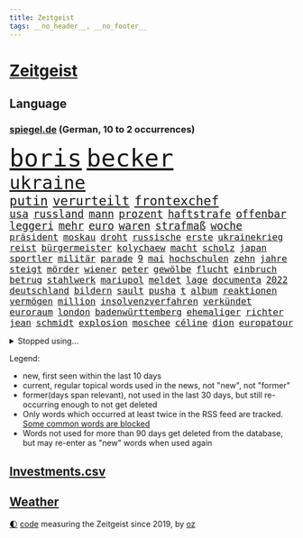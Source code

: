 ```yaml
---
title: Zeitgeist
tags: __no_header__, __no_footer__
---
```


# [Zeitgeist](https://oliz.io/zeitgeist/)

## Language

<h3><a href="https://www.spiegel.de" target="_blank">spiegel.de</a> (German, 10 to 2 occurrences)</h3>
<p style="font-family:monospace">
<span style="font-size:32pt"><a href="news_links.html#boris" class="current">boris</a></span>
<span style="font-size:32pt"><a href="news_links.html#becker" class="current">becker</a></span>
<br>
<span style="font-size:24pt"><a href="news_links.html#ukraine" class="current">ukraine</a></span>
<br>
<span style="font-size:17pt"><a href="news_links.html#putin" class="current">putin</a></span>
<span style="font-size:17pt"><a href="news_links.html#verurteilt" class="current">verurteilt</a></span>
<span style="font-size:17pt"><a href="news_links.html#frontexchef" class="new">frontexchef</a></span>
<br>
<span style="font-size:14pt"><a href="news_links.html#usa" class="current">usa</a></span>
<span style="font-size:14pt"><a href="news_links.html#russland" class="current">russland</a></span>
<span style="font-size:14pt"><a href="news_links.html#mann" class="current">mann</a></span>
<span style="font-size:14pt"><a href="news_links.html#prozent" class="current">prozent</a></span>
<span style="font-size:14pt"><a href="news_links.html#haftstrafe" class="current">haftstrafe</a></span>
<span style="font-size:14pt"><a href="news_links.html#offenbar" class="current">offenbar</a></span>
<span style="font-size:14pt"><a href="news_links.html#leggeri" class="new">leggeri</a></span>
<span style="font-size:14pt"><a href="news_links.html#mehr" class="current">mehr</a></span>
<span style="font-size:14pt"><a href="news_links.html#euro" class="current">euro</a></span>
<span style="font-size:14pt"><a href="news_links.html#waren" class="current">waren</a></span>
<span style="font-size:14pt"><a href="news_links.html#strafmaß" class="current">strafmaß</a></span>
<span style="font-size:14pt"><a href="news_links.html#woche" class="current">woche</a></span>
<br>
<span style="font-size:12pt"><a href="news_links.html#präsident" class="current">präsident</a></span>
<span style="font-size:12pt"><a href="news_links.html#moskau" class="current">moskau</a></span>
<span style="font-size:12pt"><a href="news_links.html#droht" class="current">droht</a></span>
<span style="font-size:12pt"><a href="news_links.html#russische" class="current">russische</a></span>
<span style="font-size:12pt"><a href="news_links.html#erste" class="current">erste</a></span>
<span style="font-size:12pt"><a href="news_links.html#ukrainekrieg" class="current">ukrainekrieg</a></span>
<span style="font-size:12pt"><a href="news_links.html#reist" class="current">reist</a></span>
<span style="font-size:12pt"><a href="news_links.html#bürgermeister" class="current">bürgermeister</a></span>
<span style="font-size:12pt"><a href="news_links.html#kolychaew" class="new">kolychaew</a></span>
<span style="font-size:12pt"><a href="news_links.html#macht" class="current">macht</a></span>
<span style="font-size:12pt"><a href="news_links.html#scholz" class="current">scholz</a></span>
<span style="font-size:12pt"><a href="news_links.html#japan" class="current">japan</a></span>
<span style="font-size:12pt"><a href="news_links.html#sportler" class="current">sportler</a></span>
<span style="font-size:12pt"><a href="news_links.html#militär" class="current">militär</a></span>
<span style="font-size:12pt"><a href="news_links.html#parade" class="current">parade</a></span>
<span style="font-size:12pt"><a href="news_links.html#9" class="current">9</a></span>
<span style="font-size:12pt"><a href="news_links.html#mai" class="current">mai</a></span>
<span style="font-size:12pt"><a href="news_links.html#hochschulen" class="current">hochschulen</a></span>
<span style="font-size:12pt"><a href="news_links.html#zehn" class="current">zehn</a></span>
<span style="font-size:12pt"><a href="news_links.html#jahre" class="current">jahre</a></span>
<span style="font-size:12pt"><a href="news_links.html#steigt" class="current">steigt</a></span>
<span style="font-size:12pt"><a href="news_links.html#mörder" class="current">mörder</a></span>
<span style="font-size:12pt"><a href="news_links.html#wiener" class="current">wiener</a></span>
<span style="font-size:12pt"><a href="news_links.html#peter" class="current">peter</a></span>
<span style="font-size:12pt"><a href="news_links.html#gewölbe" class="current">gewölbe</a></span>
<span style="font-size:12pt"><a href="news_links.html#flucht" class="current">flucht</a></span>
<span style="font-size:12pt"><a href="news_links.html#einbruch" class="current">einbruch</a></span>
<span style="font-size:12pt"><a href="news_links.html#betrug" class="current">betrug</a></span>
<span style="font-size:12pt"><a href="news_links.html#stahlwerk" class="new">stahlwerk</a></span>
<span style="font-size:12pt"><a href="news_links.html#mariupol" class="current">mariupol</a></span>
<span style="font-size:12pt"><a href="news_links.html#meldet" class="current">meldet</a></span>
<span style="font-size:12pt"><a href="news_links.html#lage" class="current">lage</a></span>
<span style="font-size:12pt"><a href="news_links.html#documenta" class="new">documenta</a></span>
<span style="font-size:12pt"><a href="news_links.html#2022" class="current">2022</a></span>
<span style="font-size:12pt"><a href="news_links.html#deutschland" class="current">deutschland</a></span>
<span style="font-size:12pt"><a href="news_links.html#bildern" class="current">bildern</a></span>
<span style="font-size:12pt"><a href="news_links.html#sault" class="new">sault</a></span>
<span style="font-size:12pt"><a href="news_links.html#pusha" class="new">pusha</a></span>
<span style="font-size:12pt"><a href="news_links.html#t" class="current">t</a></span>
<span style="font-size:12pt"><a href="news_links.html#album" class="current">album</a></span>
<span style="font-size:12pt"><a href="news_links.html#reaktionen" class="current">reaktionen</a></span>
<span style="font-size:12pt"><a href="news_links.html#vermögen" class="current">vermögen</a></span>
<span style="font-size:12pt"><a href="news_links.html#million" class="current">million</a></span>
<span style="font-size:12pt"><a href="news_links.html#insolvenzverfahren" class="current">insolvenzverfahren</a></span>
<span style="font-size:12pt"><a href="news_links.html#verkündet" class="current">verkündet</a></span>
<span style="font-size:12pt"><a href="news_links.html#euroraum" class="current">euroraum</a></span>
<span style="font-size:12pt"><a href="news_links.html#london" class="current">london</a></span>
<span style="font-size:12pt"><a href="news_links.html#badenwürttemberg" class="current">badenwürttemberg</a></span>
<span style="font-size:12pt"><a href="news_links.html#ehemaliger" class="current">ehemaliger</a></span>
<span style="font-size:12pt"><a href="news_links.html#richter" class="current">richter</a></span>
<span style="font-size:12pt"><a href="news_links.html#jean" class="current">jean</a></span>
<span style="font-size:12pt"><a href="news_links.html#schmidt" class="current">schmidt</a></span>
<span style="font-size:12pt"><a href="news_links.html#explosion" class="current">explosion</a></span>
<span style="font-size:12pt"><a href="news_links.html#moschee" class="current">moschee</a></span>
<span style="font-size:12pt"><a href="news_links.html#céline" class="current">céline</a></span>
<span style="font-size:12pt"><a href="news_links.html#dion" class="new">dion</a></span>
<span style="font-size:12pt"><a href="news_links.html#europatour" class="current">europatour</a></span>
</p>
<details>
<summary>Stopped using...</summary>
<p class="former" style="font-size:12pt">
euphorie(555) exemplare(555) glück(555) analyse(554) einzelne(554) investieren(554) steigenden(554) alarm(553) awards(553) flugzeuge(553) ideen(553) rassistisch(553) sexuelle(553) tode(553) vorbild(553) 2016(552) angeordnet(552) bedeuten(552) einzelnen(552) gemeinden(552) gerüchte(552) persönliche(552) streiks(552) bildungsministerin(551) frühen(551) hört(551) scheuer(551) schlag(551) summe(551) tiktok(551) versehentlich(551) viertel(551) wald(551) zuversicht(551) äußerst(551) überlebte(551) beschäftigten(550) drosten(550) flick(550) gehe(550) geschützt(550) griechenland(550) hansi(550) konfrontiert(550) konzept(550) lust(550) stil(550) theater(550) unterzeichnet(550) befinden(549) infektionszahlen(549) mannes(549) rückschlag(549) verlängern(549) weltweiten(549) witz(549) anspruch(548) falls(548) favoriten(548) lady(548) missachtet(548) passagiere(548) prüfung(548) reichte(548) usbehörden(548) vermeiden(548) weltmeister(548) alexej(547) angespannt(547) brasiliens(547) dauer(547) dauerhaft(547) entsprechende(547) eröffnet(547) fort(547) hinnehmen(547) horst(547) hotel(547) ifoindex(547) locker(547) mathias(547) monatelang(547) nawalny(547) unterricht(547) verschiedene(547) verteilt(547) ankunft(546) blieben(546) brief(546) for(546) islamischen(546) kamera(546) lagen(546) moderna(546) myanmar(546) verschwunden(546) vorgeworfen(546) ausflug(545) krankenhäusern(545) kreis(545) reiner(545) woran(545) österreichischen(545) amsterdam(544) anthony(544) beschluss(544) gebraucht(544) gewässern(544) miteinander(544) niveau(544) optimistisch(544) saarland(544) swetlana(544) vorübergehend(544) wieler(544) beteiligten(543) bundesweit(543) körperverletzung(543) mauer(543) notruf(543) psg(543) stellten(543) telekom(543) öfter(543) argumente(542) bolsonaro(542) dietmar(542) internen(542) jair(542) nominiert(542) sicherte(542) veranstalter(542) wies(542) allianz(541) klinik(541) schwarzer(541) schönsten(541) ursachen(541) usamerikaner(541) wähler(541) 94(540) anzeigen(540) demonstrationen(540) digitale(540) grünheide(540) hofft(540) häufen(540) trennung(540) veranstaltung(540) vorsprung(540) abgehört(539) aufgehoben(539) bekamen(539) dürfe(539) gehandelt(539) milliarde(539) nahen(539) opfers(539) umstrittenes(539) islamisten(538) reagierte(538) umstritten(538) umweltschützer(538) studien(537) tauchen(537) abgebrochen(536) klassiker(536) porsche(536) via(536) eklat(535) freilassung(535) philipp(535) sendung(535) autoindustrie(534) heil(534) ständig(534) ägypten(534) duisburg(533) kilometern(533) negative(533) offiziellen(533) schwerem(532) sehnsucht(532) virologen(532) william(532) richard(531) tim(531) haftstrafen(530) lernt(530) nachgewiesen(530) vorn(530) abgelehnt(529) begeistert(529) limit(529) green(528) alexandra(527) bundesgerichtshof(527) rkichef(527) tür(527) erschienen(526) familienberater(526) schneider(526) skeptisch(526) träume(526) architekt(525) eigenem(525) rasen(525) samstagmorgen(525) verfassung(525) heftiger(524) iphone(524) kräfte(523) popstar(523) umfragewerte(522) bester(521) dreieinhalb(521) erzielte(521) unterschrieben(521) vorbereitung(521) angehörige(520) bezeichnete(520) jeff(520) landwirtschaft(520) angezeigt(519) bestmarke(519) enorme(519) folter(519) journalist(519) klimaziele(518) sergio(518) verfolger(518) moderatorin(516) stahl(516) bartsch(514) abgeschlossen(513) albtraum(513) bundeswehrsoldaten(512) flagge(512) strafbar(512) teilnehmern(511) kassieren(510) apples(508) 91(507) identität(506) grüner(504) atomabkommen(500) eingeschaltet(500) engen(495) karlsruhe(495) verdoppelt(495) youtuber(495) entspannt(494) farbe(494) rache(492) zweck(492) inseln(491) absurd(489) rolf(486) jessica(485) psychischen(482) erben(477) effekt(469) aufheben(468) sms(467) enthält(449) gewinne(447) wucht(438) konfrontation(437) zwingend(437) autobauer(436) vereinbarung(435) singen(433) bundesweiten(426) expräsidenten(423) pokal(422) v(413) verlusten(413) konkreten(412) finanziellen(405) militärjunta(405) medaille(402) carlos(400) zurückgekehrt(398) promille(394) unverständnis(393) strebt(392) geimpften(388) drohschreiben(387) freizugeben(387) bewirbt(374) reisenden(365) enthalten(364) gewalttat(360) zwischenfall(348) lediglich(336) rebellen(332) anfangs(329) crystal(329) oldenburg(329) zurückzukehren(329) abgefeuert(328) regierungskoalition(327) arbeitsmarkt(326) historikerin(325) bond(323) maier(317) fossile(315) meilenstein(312) gezählt(310) aachen(307) bitteren(306) entstand(306) parlamentswahlen(306) organisierten(303) spitzen(302) open(300) seither(295) aussterben(294) höherer(294) eröffnung(291) wussten(291) stehe(290) jamaika(289) leichten(287) raste(287) volk(287) bauern(285) terroranschlag(284) ewigkeit(281) kalte(281) abgerufen(278) ahmed(277) geldwäsche(277) tornado(276) aufmerksam(275) erpressen(275) sätze(275) friedensnobelpreisträger(274) lebensgefahr(274) insbesondere(272) wikileaksgründer(270) gestalten(269) karlsruher(268) c(265) roter(264) präsentierte(263) voelchert(260) dauerte(259) landsleute(257) eure(255) fossilen(254) erfolgreichste(253) führten(253) weibliche(253) hochwasser(252) oberbayern(252) vertragsverlängerung(252) ungeimpften(250) halbleiter(249) sportlern(249) wellen(249) stürme(243) abitur(242) angemeldet(241) norddeutschland(239) besitzen(238) entthront(237) achte(235) wendepunkt(233) gedränge(231) dirk(230) anlage(229) europäisches(229) gerissen(228) niklas(228) exemplar(227) einmarsch(226) längste(226) konten(224) liebsten(224) polizeiwache(224) landwirte(223) teure(223) bombe(222) ausfälle(221) entfliehen(220) logistik(220) musikerin(218) büchern(217) kabuler(217) manfred(217) plänen(214) momente(213) harris(212) kamala(212) volkspartei(212) a3(211) anschlags(211) unterschiedlicher(211) überraschende(211) atombombe(210) erreichte(210) minderheiten(210) gewandt(209) fehlender(208) herrschten(208) stufe(208) gefiel(206) genie(206) staatsanwalt(206) unterziehen(206) schädliche(204) gysi(202) pazifik(202) spiegelkorrespondent(202) gefälschten(200) sportwagen(200) wiederholung(200) freiem(199) infektionsschutzgesetz(199) bruch(198) geschäftsführerin(198) geständnis(197) hoffmann(197) worum(197) oppositionspolitiker(196) betreten(195) wiederzubeleben(194) jüdischen(191) evergrande(189) psychologie(189) strategien(189) verirrt(189) ajax(188) basketballstar(187) engagieren(187) erneuerung(187) floyd(187) harald(187) skispringen(187) englisch(186) limburg(186) prosieben(186) heizung(185) inhaftierte(185) höhle(184) gehofft(183) minus(183) schärferen(183) ungeimpfter(183) belangt(182) fridays(182) future(182) videotest(182) deutschlandweit(181) erwärmung(181) gesundes(181) realen(181) siebenmal(180) filmbranche(179) spezielle(179) ukrainekonflikt(179) kosteten(177) klischees(176) unsicherheiten(175) wilde(175) winkel(175) arbeitskräfte(174) saal(173) betreibern(170) herunter(170) kombination(170) parteichefs(170) staates(170) kommuniziert(169) andrang(168) beantwortet(168) emir(168) exweltmeister(168) trapp(168) vereinbart(168) zahlungsausfall(168) perspektive(167) abu(166) ampelparteien(164) dhabi(163) faul(163) kampfjets(163) klimafreundlich(163) prestigeprojekt(163) verwundert(162) lädt(161) vorwand(161) credit(160) eintraf(160) schülerin(160) suisse(160) töchtern(160) begleichen(159) oscarpreisträger(159) weitgehende(159) aneinandergeraten(158) ostdeutschland(158) polnischer(158) schränken(158) genf(157) mitreden(157) ausweisung(156) europarat(155) hinterließ(155) verleihung(155) organ(153) überragende(153) ausgeben(152) härte(152) immobilienbesitzer(152) versteigern(152) nationalgarde(151) weinen(151) gutachter(150) simple(149) chip(148) erheblichen(148) verkehrswende(148) füllkrug(147) gesundheitspolitiker(147) tobias(147) verschärften(147) deniz(146) kuss(146) mehrmals(146) yücel(146) backen(145) 17jähriger(144) innen(144) referendum(144) filmt(143) tennisspielerin(141) tortur(141) entziehen(140) minderjähriger(140) 2028(139) arbeitskampf(139) cottbus(139) geringer(139) herber(139) todesstrafe(139) wirtschaftlich(139) zuverlässig(139) beteiligte(138) coronaisolation(138) gerne(138) schusswaffen(138) vatikan(138) lieferzeiten(137) auswirkt(136) luftfahrtunternehmen(136) marode(136) woanders(136) impfpass(135) längeren(135) saisonniederlage(134) unterbringung(134) erlaubte(133) qualifizieren(133) verunsicherung(133) vollsperrung(133) atomkraftwerke(132) designierten(132) stillen(132) taucht(132) vertrauliche(132) vorstandschef(132) seltener(131) fahrerlaubnis(130) gesteckt(129) zufall(129) einziger(128) wmteilnahme(128) historischer(127) ozean(127) homeofficepflicht(126) 1995(125) farcrebellen(125) geteilt(125) kleinste(125) krokodil(125) architektur(124) böses(124) erwachen(124) südafrikanische(123) watson(123) emotional(122) entschlossen(122) fpö(122) strikte(122) beliebten(121) geboostert(121) kalb(120) klimaerwärmung(120) keeper(119) kommissar(119) pfosten(119) schwäbische(119) tatwaffe(119) einstufen(117) senior(117) starkwatzinger(116) staatsbürger(115) verrat(115) überflüssig(115) überprüfung(115) entlang(114) entlarven(114) marius(114) wanken(114) arbeitsminister(113) erfurter(113) rasanten(113) ökosysteme(113) atomdeal(111) frühe(111) skispringer(111) widmet(111) zoomcall(111) zwölfjährigen(111) kultusministerkonferenz(109) rügt(109) amtsgeschäfte(108) begünstigen(108) buchenwald(108) einzig(108) passte(108) genial(107) 65jähriger(106) aufrüsten(106) betrachtet(106) g7staaten(106) pedro(106) stolpern(106) ablösen(105) frist(105) renault(105) wackelt(105) nachweisen(104) verfassungsschützer(104) juan(103) kühne(103) nachhaltige(103) schulleiter(102) energieversorgern(101) missbrauchsskandals(101) ausgewertet(99) nadal(99) ungleich(99) 49jährige(98) asien(98) medium(98) passierte(98) schied(98) verpflichtung(98) vorbereiten(98) ansprüche(97) emily(97) gesunden(97) tüte(97) widersprechen(97) augenzeugenberichte(96) biopic(96) krim(96) ostflanke(96) schreckens(96) supermärkten(96) südkoreanische(96) tätern(96) überwachen(96) cool(95) läuten(95) eurojackpot(94) highlight(94) kern(94) töne(94) öffnete(94) ausgangssperre(93) etappe(92) spätere(92) wolf(92) bedeute(91) erlaubten(91) geortet(91) hidschab(91) holetschek(91) zeitgemäß(91) kitas(90) kurzfristige(90) neujahr(90) versteigerung(90) 25000(89) brot(89) klärt(89) kobayashi(89) ryoyu(89) severin(89) aufwendig(88) dreimalige(88) einstellung(88) gefeierten(88) hai(88) hungersnöte(88) königlichen(88) tischtennis(88) usgouverneur(88) zweites(88) gewünscht(87) malta(87) mild(87) beschäftigen(86) landtagswahlen(86) tagelange(86) austritt(85) lebensmittelpreisen(85) mühsam(85) positioniert(85) unerreichbar(85) 56jähriger(84) abgefahren(84) afghaninnen(84) babybauch(84) sky(84) stiftete(84) zweitbeste(84) großbrand(83) organe(83) spitzenverband(83) ablegen(82) ausgeschieden(82) bahngleise(82) berichteten(82) erweitert(82) krachten(82) senats(82) abduljabbar(81) kareem(81) modellrechnungen(81) schmerzhaft(81) verlangte(81) altern(80) castillo(80) psychologe(80) stadtverwaltung(80) abgelenkt(79) integrieren(79) katars(79) tiefpunkt(79) transfer(79) angeschoben(78) ausraster(78) flüsse(78) sturms(78) banditen(77) befragte(77) danke(77) errungen(77) evergrandeaktien(77) leukämie(77) spendet(77) teilten(77) waldstück(77) wurf(77) abfedern(76) arkadij(76) bekräftigen(76) euch(76) inlandsgeheimdienst(76) konfliktregion(76) stephan(76) streiken(76) beyoncé(75) forschungsprojekt(75) nachhilfe(75) rüstungsgüter(75) antigentests(74) dresdner(74) gesundheitsamts(74) iraner(74) 700000(73) abgebaut(73) entgeht(73) gefangenenlager(73) geplünderte(73) klagten(73) lei(73) schnellem(73) sofortprogramm(73) usvizepräsidentin(73) ausgegangen(72) enttäuschend(72) grenzpolizisten(72) herausgefunden(72) royal(72) verschwindet(72) verwehren(72) albert(71) belgier(71) braut(71) ceo(71) fulminanten(71) giglio(71) schrecklichen(71) synagoge(71) überzahl(71) bildungsgewerkschaft(70) bürgerkrieg(70) café(70) dieselpreise(70) einstufung(70) erfolgreichster(70) gew(70) gezwungen(70) kontinents(70) putinkritiker(70) spioniert(70) tourist(70) treffers(70) untreue(70) wegkommen(70) 61jährige(69) hagener(69) konsumenten(69) kriegsangst(69) mobilfunkanbieter(69) nasser(69) satellitenaufnahmen(69) überwachungskameras(69) diebstahl(68) drogeneinfluss(68) forster(68) geiselnahme(68) lernte(68) m(68) maltas(68) verweisen(68) zuhause(68) aushandeln(67) folgenden(67) überfällt(67) auszuschließen(66) häftlingen(66) hässlich(66) jemenkrieg(66) journalismus(66) sean(66) washingtons(66) ökologische(66) ehrendoktortitel(65) pass(65) putingegner(65) straflager(65) österreicher(65) bekanntes(64) cowboys(64) europameisterschaft(64) feldzug(64) italiener(64) meth(64) verderben(64) vwtochter(64) wahrnehmung(64) abgeschossen(63) flughäfen(63) franzose(63) geschlossenheit(63) kampfflugzeuge(63) kok(63) pjöngjang(63) routiniert(63) staatsgefährdenden(63) abgeschnitten(62) gespaltene(62) preissprünge(62) fraglich(61) machu(61) n(61) picchu(61) schenk(61) schnitten(61) siegeszug(61) tahiti(61) viktoria(61) vorrangig(61) collins(60) gymnasium(60) juwelendiebstahl(60) lächerlich(60) nonnenwerth(60) unangenehm(60) benachteiligung(59) einmarsches(59) idaroberstein(59) sabotageversuch(59) wohlstand(59) zitierte(59) assanges(58) jahrtausends(58) laien(58) marc(58) physiker(58) positiven(58) überraschungen(58) a100(57) dazn(57) kosmonauten(57) nahelegt(57) peinlichkeit(57) penn(57) zensur(57) airports(56) geltend(56) verdankt(56) abzugreifen(55) begründete(55) bezaubernde(55) bundespräsidialamt(55) celsius(55) entweder(55) häufigste(55) schicke(55) verwaltung(55) betreuer(54) handballstar(54) marschflugkörper(54) neuseeländische(54) ruinen(54) unwetter(54) versteckspiel(54) zweierlei(54) dgbchef(53) hörten(53) privatjet(53) zucker(53) amtsarzt(52) südstaaten(52) visabeschränkungen(52) jacht(51) negativtrend(51) parlamentswahl(51) profite(51) schülern(51) statements(51) 40000(50) abseits(50) amazongründer(50) belarussen(50) bezos(50) drach(50) maersk(50) reemtsmaentführer(50) triumphiert(50) zuschlag(50) ampelplänen(49) jemenitischen(49) kölntatort(49) road(49) abschließen(48) peace(48) sofortigen(48) zurückkehrte(48) donata(47) errichtung(47) gekennzeichnet(47) hopfen(47) latte(47) leak(47) musikwelt(47) sportlerin(47) uspolizisten(47) böhmermann(46) knochenbrüche(46) stadtautobahn(46) absagen(45) autofahrerin(45) berufsleben(45) ernsthaft(45) heizsysteme(45) nordkoreanische(45) realitystar(45) spdchef(45) urlauber(45) 132(44) einsam(44) kippen(44) kuh(44) maus(44) müllerwesternhagen(44) spitzenkandidatin(44) sonderbeauftragten(43) usrockband(43) dünger(42) hochtouren(42) rechtfertigung(42) steigert(42) traut(42) ablauf(41) abschnitt(41) aufzudecken(41) kellern(41) lehrplan(41) lkwfahrern(41) oscarnacht(41) oscarverleihung(41) pässen(41) vermeintlichem(41) 20drohschreiben(40) bemühungen(40) entfällt(40) herrn(40) nsu(40) scott(40) verbrauch(40) 20prozess(39) bildband(39) nominierten(39) sklaverei(39) travis(39) umgerechnet(39) verfasser(39) vorsieht(39) ähnlichen(39) bemängelt(38) beträchtlich(38) eilantrag(38) first(38) kairo(38) assistenztrainer(37) auswanderern(37) fragwürdigen(37) freizeitparks(37) freundschaft(37) litt(37) schwache(37) diplomatischer(36) overmars(36) reallöhne(36) u(36) werfer(36) bombenangriffs(35) nbageschichte(35) scorer(35) sportwagentochter(35) studierten(35) bloßgestellt(34) leichtigkeit(34) politikwissenschaftler(34) sperrungen(34) öffnung(34) disneykonzern(33) importen(33) montagmorgen(33) rastet(33) unerwartete(33) bauminister(32) risse(32) steuersenkungen(32) victoria(32) wettkämpfe(32) windhorst(32) trollen(31) zügig(31) drohten(30) eukollegen(30) natopartner(30) neuankömmlinge(30) neuartigen(30) persiflage(30) absolvieren(29) atomabkommens(29) chefdirigenten(29) fighters(29) foo(29) gläubiger(29) hergestellt(29) kreuzt(29) kriegsgegner(29) regelmäßige(29) sanktioniert(29) verteidigungsbündnis(29) währenddessen(29) autorennen(28) einzigartig(28) gemalt(28) hauptsponsor(28) kampflos(28) verschleierung(28) bakterien(27) cleveland(27) exodus(27) importe(27) schlagkräftig(27) sicherung(27) finnische(26) führe(26) koffer(26) panzerfäuste(26) stoff(26) tarifverhandlungen(26) dog(25) jodtabletten(25) krisenzeiten(25) sevilla(25) strafrechtlicher(25) verjährung(25) abrupten(24) sportverbände(24) tatzeitpunkt(24) wettern(24) zofft(24) zähen(24) erbitterten(23) rapide(23) 35jähriger(22) amazonasregenwald(22) anpassung(22) einschränkung(22) künstlerinnen(22) teslawerk(22) zentralmexiko(22) ölkonzern(22) 43jährige(21) schmerzen(21) spiegeltexte(21) andrzej(20) argumentiert(20) atomruine(20) duda(20) gefangenschaft(20) hausdurchsuchungen(20) kriegsflüchtlingen(20) militärexperte(20) modern(20) sicherheitspolitik(20) simone(20) unfreundlicher(20) vietnamese(20) 340000(19) ausgearbeitet(19) energieabhängigkeit(19) friedensmission(19) korsika(19) krone(19) mädchens(19) cduministerpräsident(18) hackergruppe(18) psychologen(18) sumy(18) verschluckt(18) angelastet(17) clanmilieu(17) regimewechsel(17) zerreißprobe(17) eugipfel(16) fotoprojekt(16) geschäftsleute(16) klassenzimmer(16) modernen(16) raja(16) scout(16) terrorisiert(16) einfuhren(15) schlechtesten(15) staatsbürgerschaft(15) co₂ausstoß(14) graue(14) hochstaplerin(14) regie(14) staub(14) warnstreiks(14) bundle(13) dune(13) lektionen(13) reduzierung(13) schusswaffe(13) anatolij(12) bestehenden(12) fußballklubs(12) geburtsklinik(12) inhaftiert(12) naivität(12) selenskyjrede(12) beigesetzt(11) jünger(11) touren(11) volumen(11) wahlkreise(11)
</p>
</details>
<p>Legend:
<ul>
<li><span class="new">new</span>, first seen within the last 10 days</li>
<li><span class="current">current</span>, regular topical words used in the news, not "new", not "former"</li>
<li><span class="former">former(days span relevant)</span>, not used in the last 30 days, but still re-occurring enough to not get deleted</li>
<li>Only words which occurred at least twice in the RSS feed are tracked. <a href="language/filters.py">Some common words are blocked</a></li>
<li>Words not used for more than 90 days get deleted from the database, but may re-enter as "new" words when used again</li>
</ul>
</p>

## [Investments](investments.html)[.csv](investments.csv)

## [Weather](weather.html)

<footer>
<a href="javascript:toggleTheme()" class="nav">🌓</a>
<a href="https://github.com/ooz/zeitgeist">code</a> measuring the Zeitgeist since 2019, by <a href="https://oliz.io">oz</a>
</footer>
